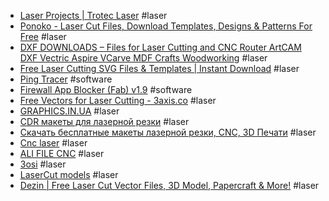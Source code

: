 - [Laser Projects | Trotec Laser](https://www.troteclaser.com/en/learn-support/laser-projects) #laser
- [Ponoko - Laser Cut Files, Download Templates, Designs & Patterns For Free](https://www.ponoko.com/free-laser-cutting-files-templates) #laser
- [DXF DOWNLOADS – Files for Laser Cutting and CNC Router ArtCAM DXF Vectric Aspire VCarve MDF Crafts Woodworking](https://www.dxfdownloads.com/) #laser
- [Free Laser Cutting SVG Files & Templates | Instant Download](https://designbundles.net/free-design-resources/free-laser-cutting-files) #laser
- [Ping Tracer](https://github.com/bp2008/pingtracer) #software
- [Firewall App Blocker (Fab) v1.9](https://www.sordum.org/8125/firewall-app-blocker-fab-v1-9/) #software
- [Free Vectors for Laser Cutting - 3axis.co](https://3axis.co/) #laser
- [GRAPHICS.IN.UA](http://graphics.in.ua/) #laser
- [CDR макеты для лазерной резки](https://rezkalaser.ru/) #laser
- [Скачать бесплатные макеты лазерной резки, CNC, 3D Печати](https://1laser.ru/) #laser
- [Cnc laser](https://www.cncpdf.com/) #laser
- [ALI FILE CNC](https://www.alifilecnc.com/) #laser
- [3osi](https://3osi.ru/) #laser
- [LaserCut models](https://lasercut.usehelp.org/) #laser
- [Dezin | Free Laser Cut Vector Files, 3D Model, Papercraft & More!](https://dezin.info/) #laser
